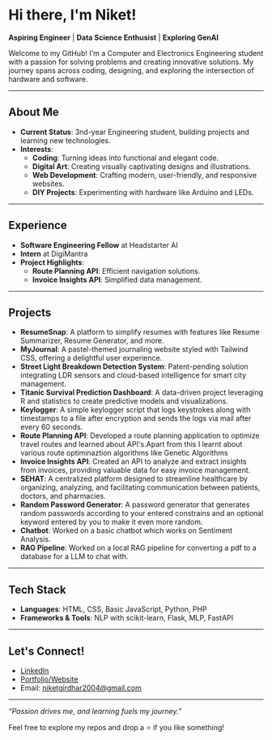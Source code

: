 
# Hi there, I'm Niket!  

**Aspiring Engineer** | **Data Science Enthusist** | **Exploring GenAI**  

Welcome to my GitHub! I'm a Computer and Electronics Engineering student with a passion for solving problems and creating innovative solutions. My journey spans across coding, designing, and exploring the intersection of hardware and software.  

---

## About Me  

- **Current Status**: 3nd-year Engineering student, building projects and learning new technologies.  
- **Interests**: 
  - **Coding**: Turning ideas into functional and elegant code.  
  - **Digital Art**: Creating visually captivating designs and illustrations.  
  - **Web Development**: Crafting modern, user-friendly, and responsive websites.  
  - **DIY Projects**: Experimenting with hardware like Arduino and LEDs.

---

## Experience  

- **Software Engineering Fellow** at Headstarter AI  
- **Intern** at DigiMantra  
- **Project Highlights**:  
  - **Route Planning API**: Efficient navigation solutions.  
  - **Invoice Insights API**: Simplified data management.  

---

## Projects  

- **ResumeSnap**: A platform to simplify resumes with features like Resume Summarizer, Resume Generator, and more.  
- **MyJournal**: A pastel-themed journaling website styled with Tailwind CSS, offering a delightful user experience.  
- **Street Light Breakdown Detection System**: Patent-pending solution integrating LDR sensors and cloud-based intelligence for smart city management.
- **Titanic Survival Prediction Dashboard**: A data-driven project leveraging R and statistics to create predictive models and visualizations.  
- **Keylogger**: A simple keylogger script that logs keystrokes along with timestamps to a file after encryption and sends the logs via mail after every 60 seconds.
- **Route Planning API**: Developed a route planning application to optimize travel routes and learned about API's.Apart from this I learnt about various route optiminaztion algorithms like Genetic Algorithms
- **Invoice Insights API**: Created an API to analyze and extract insights from invoices, providing valuable data for easy invoice management.
- **SEHAT**: A centralized platform designed to streamline healthcare by organizing, analyzing, and facilitating communication between patients, doctors, and pharmacies.
- **Random Password Generator**: A password generator that generates random passwords according to your entered constrains and an optional keyword entered by you to make it even more random.
- **Chatbot**: Worked on a basic chatbot which works on Sentiment Analysis.
- **RAG Pipeline**: Worked on a local RAG pipeline for converting a pdf to a database for a LLM to chat with.

---

## Tech Stack  

- **Languages**: HTML, CSS, Basic JavaScript, Python, PHP
- **Frameworks & Tools**: NLP with scikit-learn, Flask, MLP, FastAPI

---

## Let's Connect!  

- [LinkedIn](https://www.linkedin.com/in/niket-girdhar-068858250/)  
- [Portfolio/Website](https://www.niketgirdhar.in)  
- Email: niketgirdhar2004@gmail.com

--- 

*“Passion drives me, and learning fuels my journey.”*  

Feel free to explore my repos and drop a ⭐️ if you like something!
